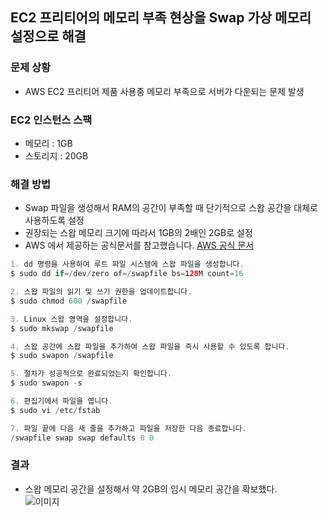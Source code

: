 ## EC2 프리티어의 메모리 부족 현상을 Swap 가상 메모리 설정으로 해결

### 문제 상황

- AWS EC2 프리티어 제품 사용중 메모리 부족으로 서버가 다운되는 문제 발생

### **EC2 인스턴스 스팩**

- 메모리 : 1GB
- 스토리지 : 20GB

### 해결 방법

- Swap 파일을 생성해서 RAM의 공간이 부족할 때 단기적으로 스왑 공간을 대체로 사용하도록 설정
- 권장되는 스왑 메모리 크기에 따라서 1GB의 2배인 2GB로 설정
- AWS 에서 제공하는 공식문서를 참고했습니다. [AWS 공식 문서](https://repost.aws/ko/knowledge-center/ec2-memory-swap-file)
```java
1. dd 명령을 사용하여 루트 파일 시스템에 스왑 파일을 생성합니다.
$ sudo dd if=/dev/zero of=/swapfile bs=128M count=16

2. 스왑 파일의 읽기 및 쓰기 권한을 업데이트합니다.
$ sudo chmod 600 /swapfile

3. Linux 스왑 영역을 설정합니다.
$ sudo mkswap /swapfile

4. 스왑 공간에 스왑 파일을 추가하여 스왑 파일을 즉시 사용할 수 있도록 합니다.
$ sudo swapon /swapfile

5. 절차가 성공적으로 완료되었는지 확인합니다.
$ sudo swapon -s

6. 편집기에서 파일을 엽니다.
$ sudo vi /etc/fstab

7. 파일 끝에 다음 새 줄을 추가하고 파일을 저장한 다음 종료합니다.
/swapfile swap swap defaults 0 0
```

### 결과

- 스왑 메모리 공간을 설정해서 약 2GB의 임시 메모리 공간을 확보했다.
  <img src="https://tech-blog-image.s3.ap-northeast-2.amazonaws.com/image/005b0101-ff13-44dd-9407-9a28a419f71f3c2.png" alt="이미지" style="max-width: 100%; height: auto; display: block; margin: 0 auto;"/>
